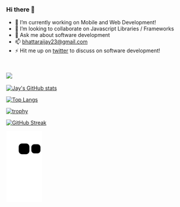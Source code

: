 ### Hi there 👋

- 🔭 I’m currently working on Mobile and Web Development!
- 👯 I’m looking to collaborate on Javascript Libraries / Frameworks
- 💬 Ask me about software development
- 📫 bhattaraijay23@gmail.com
- ⚡ Hit me up on [twitter](https://twitter.com/bhattaraijay1) to discuss on software development!
<br/>


![](https://github-profile-summary-cards.vercel.app/api/cards/profile-details?username=bhattaraijay05&theme=vue)

[![Jay's GitHub stats](https://github-readme-stats.vercel.app/api?username=bhattaraijay05)](https://github.com/bhattaraijay05/github-readme-stats)

[![Top Langs](https://github-readme-stats.vercel.app/api/top-langs/?username=bhattaraijay05&layout=compact)](https://github.com/bhattaraijay05/github-readme-stats)

[![trophy](https://github-profile-trophy.vercel.app/?username=bhattaraijay05)](https://github.com/bhattaraijay05/github-profile-trophy)

[![GitHub Streak](https://github-readme-streak-stats.herokuapp.com/?user=bhattaraijay05)](https://git.io/streak-stats)



![bhattaraijay05 snake gif](https://github.com/bhattaraijay05/bhattaraijay05/blob/output/github-contribution-grid-snake.svg)  
